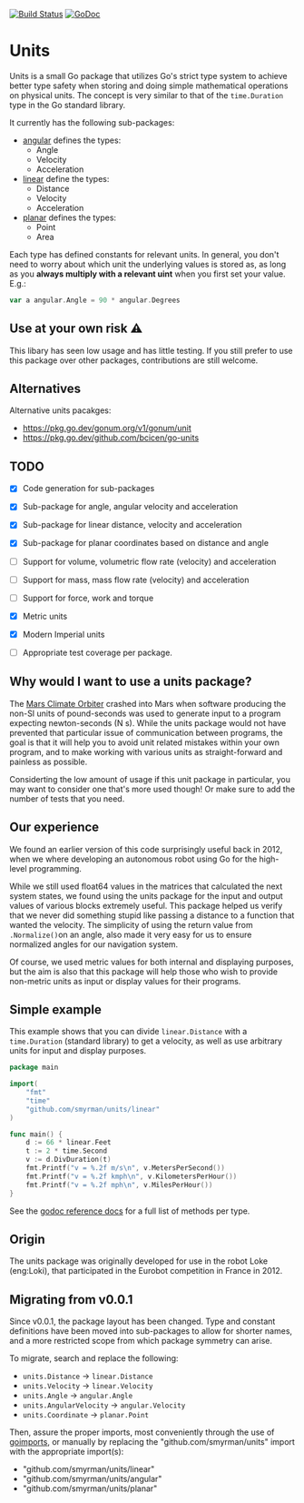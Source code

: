 [![Build Status](https://travis-ci.org/smyrman/units.svg?branch=master)](https://travis-ci.org/smyrman/units)
[![GoDoc](https://godoc.org/github.com/smyrman/units?status.svg)](http://godoc.org/github.com/smyrman/units)

# Units

Units is a small Go package that utilizes Go's strict type system to achieve better type safety when storing and doing simple mathematical operations on physical units. The concept is very similar to that of the `time.Duration` type in the Go standard library.

It currently has the following sub-packages:

- [angular](http://godoc.org/github.com/smyrman/units/angular) defines the types:
	- Angle
	- Velocity
	- Acceleration
- [linear](https://godoc.org/github.com/smyrman/units/linear) define the types:
	- Distance
	- Velocity
	- Acceleration
- [planar](https://godoc.org/github.com/smyrman/units/planar) defines the types:
	- Point
	- Area

Each type has defined constants for relevant units. In general, you don't need to worry about which unit the underlying values is stored as, as long as you **always multiply with a relevant uint** when you first set your value. E.g.:

```go
var a angular.Angle = 90 * angular.Degrees
```


## Use at your own risk ⚠️

This libary has seen low usage and has little testing. If you still prefer to use this package over other packages, contributions are still welcome.

## Alternatives

Alternative units pacakges:

- https://pkg.go.dev/gonum.org/v1/gonum/unit
- https://pkg.go.dev/github.com/bcicen/go-units

## TODO

- [x] Code generation for sub-packages
- [x] Sub-package for angle, angular velocity and acceleration
- [x] Sub-package for linear distance, velocity and acceleration
- [x] Sub-package for planar coordinates based on distance and angle
- [ ] Support for volume, volumetric flow rate (velocity) and acceleration
- [ ] Support for mass, mass flow rate (velocity) and acceleration
- [ ] Support for force, work and torque
- [x] Metric units
- [x] Modern Imperial units
- [ ] Appropriate test coverage per package.


## Why would I want to use a units package?

The [Mars Climate Orbiter](https://en.wikipedia.org/wiki/Mars_Climate_Orbiter) crashed into Mars when software producing the non-SI units of pound-seconds was used to generate input to a program expecting newton-seconds (N s). While the units package would not have prevented that particular issue of communication between programs, the goal is that it will help you to avoid unit related mistakes within your own program, and to make working with various units as straight-forward and painless as possible.

Considerting the low amount of usage if this unit package in particular, you may want to consider one that's more used though! Or make sure to add the number of tests that you need.

## Our experience

We found an earlier version of this code surprisingly useful back in 2012, when we where developing an autonomous robot using Go for the high-level programming.

While we still used float64 values in the matrices that calculated the next system states, we found using the units package for the input and output values of various blocks extremely useful. This package helped us verify that we never did something stupid like passing a distance to a function that wanted the velocity. The simplicity of using the return value from `.Normalize()`on an angle, also made it very easy for us to ensure normalized angles for our navigation system.

Of course, we used metric values for both internal and displaying purposes, but the aim is also that this package will help those who wish to provide non-metric units as input or display values for their programs.


## Simple example

This example shows that you can divide `linear.Distance` with a `time.Duration` (standard library) to get a velocity, as well as use arbitrary units for input and display purposes.

```go
package main

import(
	"fmt"
	"time"
	"github.com/smyrman/units/linear"
)

func main() {
	d := 66 * linear.Feet
	t := 2 * time.Second
	v := d.DivDuration(t)
	fmt.Printf("v = %.2f m/s\n", v.MetersPerSecond())
	fmt.Printf("v = %.2f kmph\n", v.KilometersPerHour())
	fmt.Printf("v = %.2f mph\n", v.MilesPerHour())
}
```

See the [godoc reference docs](http://godoc.org/github.com/smyrman/units) for a full list of methods per type.


## Origin

The units package was originally developed for use in the robot Loke (eng:Loki), that participated in the Eurobot competition in France in 2012.


## Migrating from v0.0.1

Since v0.0.1, the package layout has been changed. Type and constant definitions have been moved into sub-packages to allow for shorter names, and a more restricted scope from which package symmetry can arise.

To migrate, search and replace the following:

- `units.Distance` -> `linear.Distance`
- `units.Velocity` -> `linear.Velocity`
- `units.Angle` -> `angular.Angle`
- `units.AngularVelocity` -> `angular.Velocity`
- `units.Coordinate` -> `planar.Point`

Then, assure the proper imports, most conveniently through the use of [goimports](https://godoc.org/golang.org/x/tools/cmd/goimports), or manually by replacing the "github.com/smyrman/units" import with the appropriate import(s):

- "github.com/smyrman/units/linear"
- "github.com/smyrman/units/angular"
- "github.com/smyrman/units/planar"

